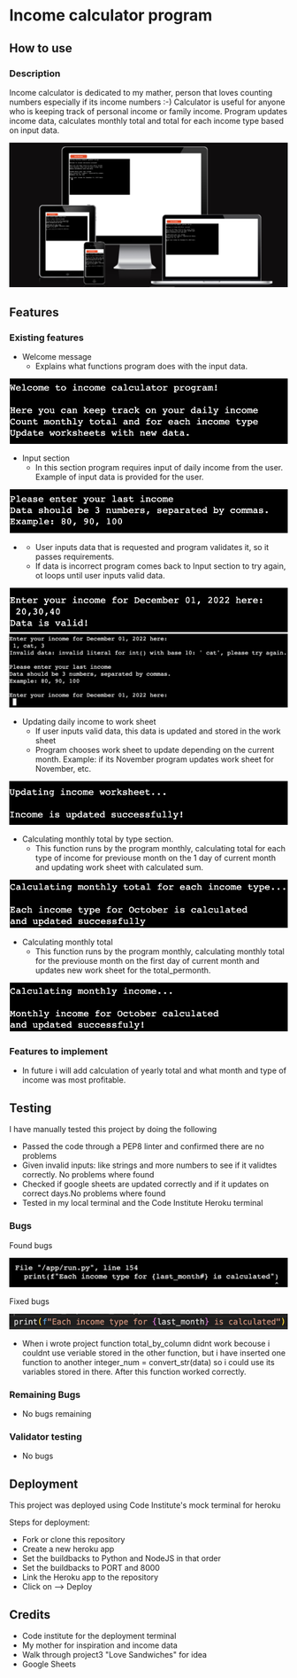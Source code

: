 # Income calculator program

## How to use


### Description
Income calculator is dedicated to my mather, person that loves counting numbers especially if its income numbers :-)
Calculator is useful for anyone who is keeping track of personal income or family income. Program updates income data, calculates monthly total and total for each income type based on input data.


![screens](/images/responsive.png)

## Features
 
### Existing features

-	Welcome message
     - Explains what functions program does with the input data.

![screens](/images/welcome_msg.png)

-	Input section
     - In this section program requires input of daily income from the user. Example of input data is provided for the user. 

![screens](/images/request_for_data.png)

-	
     - User inputs data that is requested and program validates it, so it passes requirements.
     - If data is incorrect program comes back to Input section to try again, ot loops until user inputs valid data. 

![screens](/images/input_of_data_and_validation.png)
![screens](/images/invaliddata.png)

-	Updating daily income to work sheet
     - If user inputs valid data, this data is updated and stored in the work sheet
     - Program chooses work sheet to update depending on the current month.
     Example: if its November program updates work sheet for November, etc.

![screens](/images/updating_sheet.png)

-	Calculating monthly total by type section.
     - This function runs by the program monthly, calculating total for each type of income for previouse month on the 1 day of current month and updating work sheet with calculated sum.

![screens](/images/updating_and_calculating_types.png)

-	Calculating monthly total
     - This function runs by the program monthly, calculating monthly total for the previouse month on the first day of current month and updates new work sheet for the total_permonth.

![screens](/images/updating_and_calculating_monthly_income.png)

### Features to implement
- In future i will add calculation of yearly total and what month and type of income was most profitable.

## Testing

I have manually tested this project by doing the following
- Passed the code through a PEP8 linter and confirmed there are no problems
- Given invalid inputs: like strings and more numbers to see if it validtes correctly. No problems where found
- Checked if google sheets are updated correctly and if it updates on correct days.No problems where found
- Tested in my local terminal and the Code Institute Heroku terminal


### Bugs

 Found bugs

 ![screens](/images/error1.png)
 
 Fixed bugs

 ![screens](/images/fixed_error1.png)

 - When i wrote project function total_by_column didnt work becouse i couldnt use veriable stored in the other function, but i have inserted one function to another integer_num = convert_str(data) so i could use its variables stored in there. After this function worked correctly.



### Remaining Bugs

- No bugs remaining

### Validator testing

- No bugs 


## Deployment
This project was deployed using Code Institute's mock terminal for heroku

Steps for deployment:
- Fork or clone this repository
- Create a new heroku app
- Set the buildbacks to Python and NodeJS in that order
- Set the buildbacks to PORT and 8000
- Link the Heroku app to the repository
- Click on --> Deploy


## Credits

- Code institute for the deployment terminal
- My mother for inspiration and income data
- Walk through project3 "Love Sandwiches" for idea
- Google Sheets






























